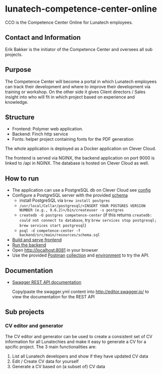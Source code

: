 # lunatech-competence-center-online
CCO is the Competence Center Online for Lunatech employees.

## Contact and Information
Erik Bakker is the initiator of the Competence Center and oversees all sub projects.

## Purpose
The Competence Center will become a portal in which Lunatech employees can track their development and where to improve their development via training or workshop. On the other side it gives Client directors / Sales insight into who will fit in which project based on experience and knowledge.

## Structure
- Frontend: Polymer web application. 
- Backend: Finch http service
- Fonts: helper project containing fonts for the PDF generation

The whole application is deployed as a Docker application on Clever Cloud. 

The frontend is served via NGINX, the backend application on port 9000 is linked to /api in NGINX. The database is hosted on Clever Cloud as well. 

## How to run
- The application can use a PostgreSQL db on Clever Cloud see [config](backend/src/main/resources/application.conf)
- Configure a PostgreSQL server with the provided [schema](backend/src/main/resources/schema.sql)
  - install PostgreSQL via `brew install postgres`
  - `/usr/local/Cellar/postgresql/<INSERT YOUR POSTGRES VERSION NUMBER (e.g., 9.6.2)>/bin/createuser -s postgres`
  - `createdb -O postgres competence-center` (if this returns `createdb: could not connect to database`, try `brew services stop postgresql; brew services start postgresql`)
  - `psql -d competence-center -f backend/src/main/resources/schema.sql`
- [Build and serve frontend](frontend/README.md)
- [Run the backend](backend/README.md)
- Open [http://localhost:8081](http://localhost:8081) in your browser
- Use the provided [Postman](https://www.getpostman.com/) [collection](backend/resources/CCO.postman_collection.json) and [environment](backend/resources/OCC.postman_environment.json) to try the API.


## Documentation

- [Swagger REST API documentation](backend/resources/swagger.yml)

  Copy/paste the swagger.yml content into http://editor.swagger.io/ to
  view the documentation for the REST API

## Sub projects

### CV editor and generator
The CV editor and generator can be used to create a consistent set of CV information for all Lunatechies and make it easy to generate a CV for a spcific project. The 3 main functionalities are:
1. List all Lunatech developers and show if they have updated CV data
2. Edit / Create CV data for yourself
3. Generate a CV based on (a subset of) CV data
